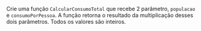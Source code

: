 Crie uma função `CalcularConsumoTotal` que recebe 2 parâmetro, `populacao` e `consumoPorPessoa`. A função retorna o resultado da multiplicação desses dois parâmetros. Todos os valores são inteiros.

